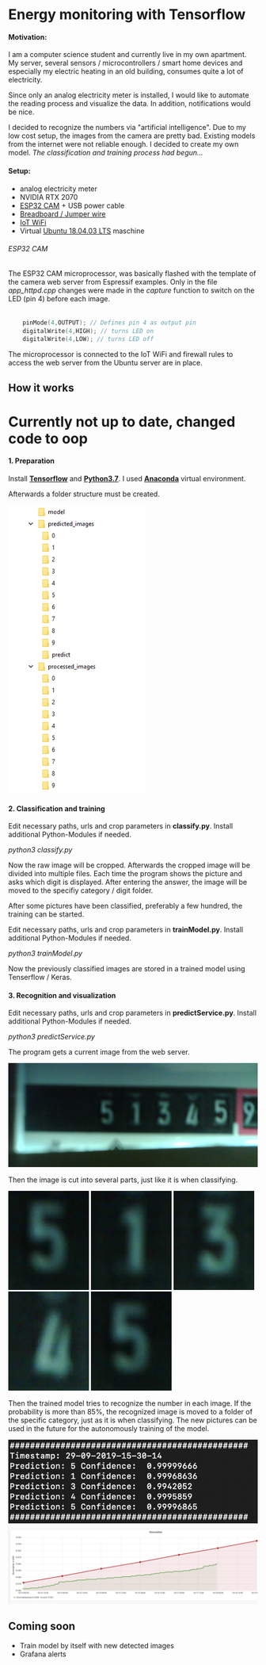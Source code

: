 # Energy monitoring with Tensorflow

#### Motivation:

I am a computer science student and currently live in my own apartment. My server, several sensors / microcontrollers / smart home devices and especially my electric heating in an old building, consumes quite a lot of electricity.

Since only an analog electricity meter is installed, I would like to automate the reading process and visualize the data. In addition, notifications would be nice.

I decided to recognize the numbers via "artificial intelligence". Due to my low cost setup, the images from the camera are pretty bad. Existing models from the internet were not reliable enough. I decided to create my own model. *The classification and training process had begun...*

#### Setup:

- analog electricity meter
- NVIDIA RTX 2070
- [ESP32 CAM](https://www.amazon.de/QooTec-ESP32-CAM-Bluetooth-Development-Arduino/dp/B07RDHX18P/ref=sr_1_3?__mk_de_DE=%C3%85M%C3%85%C5%BD%C3%95%C3%91&keywords=esp32+cam&qid=1569767194&s=computers&sr=1-3 "ESP32 CAM") + USB power cable
- [Breadboard / Jumper wire](https://www.amazon.de/AZDelivery-%E2%AD%90%E2%AD%90%E2%AD%90%E2%AD%90%E2%AD%90-Jumper-Breadboard-Arduino/dp/B078JGQKWP/ref=sr_1_5?__mk_de_DE=%C3%85M%C3%85%C5%BD%C3%95%C3%91&keywords=breadboard+jumper&qid=1569767386&s=gateway&sr=8-5 "Breadboard / Jumper wire")
- [IoT WiFi](https://www.sophos.com/de-de/products/next-gen-firewall.aspx "IoT WiFi")
- Virtual [Ubuntu 18.04.03 LTS](https://ubuntu.com/download/desktop "Ubuntu 18.04.03 LTS") maschine


###### ESP32 CAM

The ESP32 CAM microprocessor, was basically flashed with the template of the camera web server from Espressif examples. Only in the file *app_httpd.cpp* changes were made in the *capture* function to switch on the LED (pin 4) before each image.

```cpp

    pinMode(4,OUTPUT); // Defines pin 4 as output pin
    digitalWrite(4,HIGH); // turns LED on
    digitalWrite(4,LOW); // turns LED off

```

The microprocessor is connected to the IoT WiFi and firewall rules to access the web server from the Ubuntu server are in place.

## How it works

# Currently not up to date, changed code to oop

#### 1. Preparation

Install **[Tensorflow](https://www.tensorflow.org/ "Tensorflow")** and **[Python3.7](https://www.anaconda.com/ "Python3.7")**. 
I used **[Anaconda](https://www.anaconda.com/ "Anaconda")** virtual environment.

Afterwards a folder structure must be created. 

![Folder structure](/readme_images/folders.PNG "Folder structure")

#### 2. Classification and training

Edit necessary paths, urls and crop parameters in **classify.py**. Install additional Python-Modules if needed.

*python3 classify.py*

Now the raw image will be cropped. Afterwards the cropped image will be divided into multiple files. Each time the program shows the picture and asks which digit is displayed. After entering the answer, the image will be moved to the specifiy category / digit folder.

After some pictures have been classified, preferably a few hundred, the training can be started. 

Edit necessary paths, urls and crop parameters in **trainModel.py**. Install additional Python-Modules if needed.

*python3 trainModel.py*

Now the previously classified images are stored in a trained model using Tenserflow / Keras.


#### 3. Recognition and visualization

Edit necessary paths, urls and crop parameters in **predictService.py**. Install additional Python-Modules if needed.

*python3 predictService.py*

The program gets a current image from the web server.

![Raw image](/readme_images/29-09-2019-15-40-03.png "Raw image")

Then the image is cut into several parts, just like it is when classifying.

![Cropped image](/readme_images/1569764404.png "Cropped image")
![Cropped image](/readme_images/1569764406.png "Cropped image")
![Cropped image](/readme_images/1569764408.png "Cropped image")
![Cropped image](/readme_images/1569764410.png "Cropped image")
![Cropped image](/readme_images/1569764412.png "Cropped image")

Then the trained model tries to recognize the number in each image. If the probability is more than 85%, the recognized image is moved to a folder of the specific category, just as it is when classifying. The new pictures can be used in the future for the autonomously training of the model.

![Prediction / log file](/readme_images/Bildschirmfoto%202019-09-29%20um%2015.48.46.png "Prediction / log file")
![Grafana](/readme_images/Grafana.png "Grafana")

## Coming soon

- Train model by itself with new detected images
- Grafana alerts
